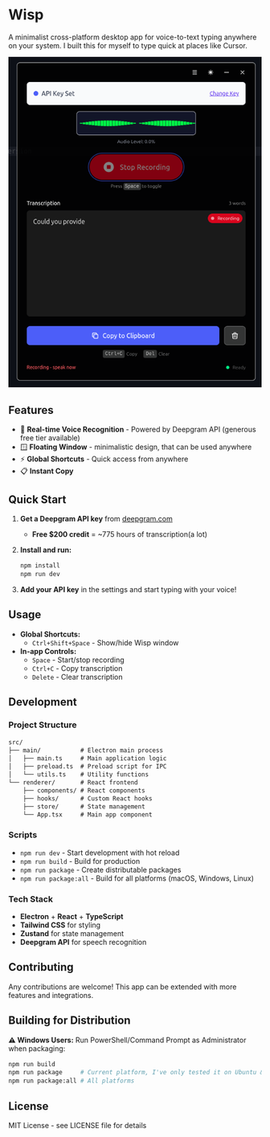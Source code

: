 # Wisp

A minimalist cross-platform desktop app for voice-to-text typing anywhere on your system. I built this for myself to type quick at places like Cursor.

![Wisp Screenshot](scrnsht.png)

## Features

- 🎤 **Real-time Voice Recognition** - Powered by Deepgram API (generous free tier available)
- 🪟 **Floating Window** - minimalistic design, that can be used anywhere
- ⚡ **Global Shortcuts** - Quick access from anywhere
- 📋 **Instant Copy** 

## Quick Start

1. **Get a Deepgram API key** from [deepgram.com](https://deepgram.com) 
   - **Free $200 credit** = ~775 hours of transcription(a lot)

2. **Install and run:**
   ```bash
   npm install
   npm run dev
   ```

3. **Add your API key** in the settings and start typing with your voice!

## Usage

- **Global Shortcuts:**
  - `Ctrl+Shift+Space` - Show/hide Wisp window
- **In-app Controls:**
  - `Space` - Start/stop recording
  - `Ctrl+C` - Copy transcription
  - `Delete` - Clear transcription

## Development

### Project Structure

```
src/
├── main/           # Electron main process
│   ├── main.ts     # Main application logic
│   ├── preload.ts  # Preload script for IPC
│   └── utils.ts    # Utility functions
└── renderer/       # React frontend
    ├── components/ # React components
    ├── hooks/      # Custom React hooks
    ├── store/      # State management
    └── App.tsx     # Main app component
```

### Scripts

- `npm run dev` - Start development with hot reload
- `npm run build` - Build for production
- `npm run package` - Create distributable packages
- `npm run package:all` - Build for all platforms (macOS, Windows, Linux)

### Tech Stack

- **Electron** + **React** + **TypeScript**
- **Tailwind CSS** for styling
- **Zustand** for state management  
- **Deepgram API** for speech recognition

## Contributing

Any contributions are welcome! This app can be extended with more features and integrations.

## Building for Distribution

**⚠️ Windows Users:** Run PowerShell/Command Prompt as Administrator when packaging:

```bash
npm run build
npm run package     # Current platform, I've only tested it on Ubuntu & Windows
npm run package:all # All platforms
```

## License

MIT License - see LICENSE file for details

